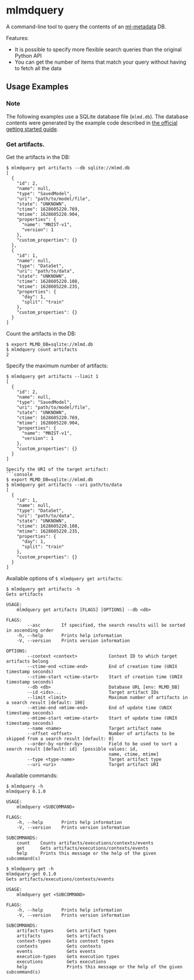 mlmdquery
=========

A command-line tool to query the contents of an [ml-metadata](https://github.com/google/ml-metadata) DB.

Features:
- It is possible to specify more flexible search queries than the original Python API
- You can get the number of items that match your query without having to fetch all the data

Usage Examples
--------------

### Note

The following examples use a SQLite database file (`mlmd.db`).
The database contents were generated by the example code described in
[the official getting started guide](https://github.com/google/ml-metadata/blob/master/g3doc/get_started.md).

### Get artifacts.

Get the artifacts in the DB:
```console
$ mlmdquery get artifacts --db sqlite://mlmd.db
[
  {
    "id": 2,
    "name": null,
    "type": "SavedModel",
    "uri": "path/to/model/file",
    "state": "UNKNOWN",
    "ctime": 1628605220.769,
    "mtime": 1628605220.904,
    "properties": {
      "name": "MNIST-v1",
      "version": 1
    },
    "custom_properties": {}
  },
  {
    "id": 1,
    "name": null,
    "type": "DataSet",
    "uri": "path/to/data",
    "state": "UNKNOWN",
    "ctime": 1628605220.108,
    "mtime": 1628605220.235,
    "properties": {
      "day": 1,
      "split": "train"
    },
    "custom_properties": {}
  }
]
```

Count the artifacts in the DB:
```console
$ export MLMD_DB=sqlite://mlmd.db
$ mlmdquery count artifacts
2
```

Specify the maximum number of artifacts:
```console
$ mlmdquery get artifacts --limit 1
[
  {
    "id": 2,
    "name": null,
    "type": "SavedModel",
    "uri": "path/to/model/file",
    "state": "UNKNOWN",
    "ctime": 1628605220.769,
    "mtime": 1628605220.904,
    "properties": {
      "name": "MNIST-v1",
      "version": 1
    },
    "custom_properties": {}
  }
]

Specify the URI of the target artifact:
```console
$ export MLMD_DB=sqlite://mlmd.db
$ mlmdquery get artifacts --uri path/to/data
[
  {
    "id": 1,
    "name": null,
    "type": "DataSet",
    "uri": "path/to/data",
    "state": "UNKNOWN",
    "ctime": 1628605220.108,
    "mtime": 1628605220.235,
    "properties": {
      "day": 1,
      "split": "train"
    },
    "custom_properties": {}
  }
]
```

Available options of `$ mlmdquery get artifacts`:
```console
$ mlmdquery get artifacts -h
Gets artifacts

USAGE:
    mlmdquery get artifacts [FLAGS] [OPTIONS] --db <db>

FLAGS:
        --asc        If specified, the search results will be sorted in ascending order
    -h, --help       Prints help information
    -V, --version    Prints version information

OPTIONS:
        --context <context>            Context ID to which target artifacts belong
        --ctime-end <ctime-end>        End of creation time (UNIX timestamp seconds)
        --ctime-start <ctime-start>    Start of creation time (UNIX timestamp seconds)
        --db <db>                      Database URL [env: MLMD_DB]
        --id <ids>...                  Target artifact IDs
        --limit <limit>                Maximum number of artifacts in a search result [default: 100]
        --mtime-end <mtime-end>        End of update time (UNIX timestamp seconds)
        --mtime-start <mtime-start>    Start of update time (UNIX timestamp seconds)
        --name <name>                  Target artifact name
        --offset <offset>              Number of artifacts to be skipped from a search result [default: 0]
        --order-by <order-by>          Field to be used to sort a search result [default: id]  [possible values: id,
                                       name, ctime, mtime]
        --type <type-name>             Target artifact type
        --uri <uri>                    Target artifact URI
```

Available commands:
```console
$ mlmdquery -h
mlmdquery 0.1.0

USAGE:
    mlmdquery <SUBCOMMAND>

FLAGS:
    -h, --help       Prints help information
    -V, --version    Prints version information

SUBCOMMANDS:
    count    Counts artifacts/executions/contexts/events
    get      Gets artifacts/executions/contexts/events
    help     Prints this message or the help of the given subcommand(s)

$ mlmdquery get -h
mlmdquery-get 0.1.0
Gets artifacts/executions/contexts/events

USAGE:
    mlmdquery get <SUBCOMMAND>

FLAGS:
    -h, --help       Prints help information
    -V, --version    Prints version information

SUBCOMMANDS:
    artifact-types     Gets artifact types
    artifacts          Gets artifacts
    context-types      Gets context types
    contexts           Gets contexts
    events             Gets events
    execution-types    Gets execution types
    executions         Gets executions
    help               Prints this message or the help of the given subcommand(s)
```
